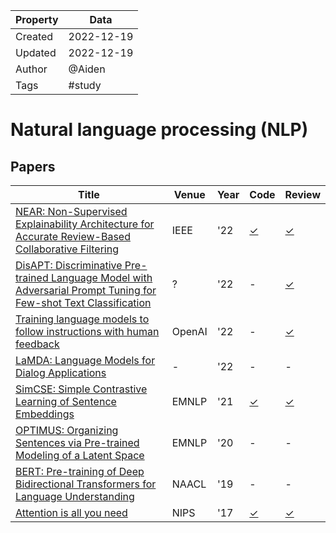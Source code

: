 | Property  | Data |
|-|-|
| Created | 2022-12-19 |
| Updated | 2022-12-19 |
| Author | @Aiden |
| Tags | #study |

# Natural language processing (NLP) 
## Papers
| Title | Venue | Year | Code | Review |
|-|-|-|-|-|
| [NEAR: Non-Supervised Explainability Architecture for Accurate Review-Based Collaborative Filtering](./NEAR.pdf) | IEEE | '22 | [✓](https://github.com/IKMLab/PHD_Dissertation_Reinald_Pugoy_P78077040) | [✓](./NEAR/) |
| [DisAPT: Discriminative Pre-trained Language Model with Adversarial Prompt Tuning for Few-shot Text Classification]() | ? | '22 | - | [✓](./DisAPT/) | 
| [Training language models to follow instructions with human feedback](https://arxiv.org/pdf/2203.02155.pdf) | OpenAI | '22 | - | [✓](./ChatGPT) |
| [LaMDA: Language Models for Dialog Applications](https://arxiv.org/pdf/2201.08239.pdf) | - | '22 | - | - |
| [SimCSE: Simple Contrastive Learning of Sentence Embeddings](https://arxiv.org/abs/2104.08821) | EMNLP | '21 | [✓](https://github.com/princeton-nlp/SimCSE) | [✓](./SimCSE/) |
| [OPTIMUS: Organizing Sentences via Pre-trained Modeling of a Latent Space](https://arxiv.org/abs/2004.04092) | EMNLP | '20 | - | - |
| [BERT: Pre-training of Deep Bidirectional Transformers for Language Understanding](https://aclanthology.org/N19-1423/) | NAACL | '19 | - | - |
| [Attention is all you need](https://arxiv.org/abs/1706.03762) | NIPS | '17 | [✓](https://nlp.seas.harvard.edu/2018/04/03/attention.html) | [✓](./AttentionIsAllYouNeed/) |
